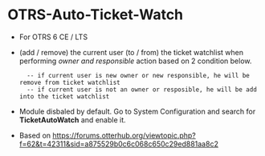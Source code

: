 # OTRS-Auto-Ticket-Watch
- For OTRS 6 CE / LTS  
- (add / remove) the current user (to / from) the ticket watchlist when performing *owner and responsible* action based on 2 condition below.  
  
		-- if current user is new owner or new responsible, he will be remove from ticket watchlist  
		-- if current user is not an owner or resposible, he will be add into the ticket watchlist  

- Module disbaled by default. Go to System Configuration and search for  **TicketAutoWatch** and enable it.  
  
- Based on https://forums.otterhub.org/viewtopic.php?f=62&t=42311&sid=a875529b0c6c068c650c29ed881aa8c2  